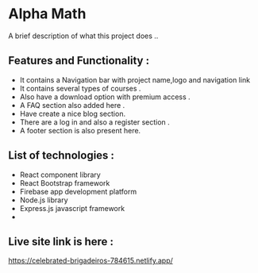

# Alpha Math

A brief description of what this project does ..


## Features and Functionality :

 - It contains a Navigation bar with  project name,logo and navigation link
 - It contains several types of courses .
 - Also have a download option with premium access .
 - A FAQ section also added here .
 - Have create a nice blog section.
 - There are a log in and also a register section .
 - A footer section is also present here.

 


##  List of technologies :

- React component library
- React Bootstrap framework
- Firebase app development platform
- Node.js library
- Express.js javascript framework
-





## Live site link is here :

https://celebrated-brigadeiros-784615.netlify.app/

